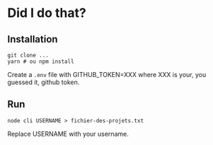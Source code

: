 # Did I do that?

## Installation

```
git clone ...
yarn # ou npm install
```

Create a ```.env``` file with GITHUB_TOKEN=XXX where XXX is your, you guessed it, github token.

## Run
```
node cli USERNAME > fichier-des-projets.txt
```

Replace USERNAME with your username.
